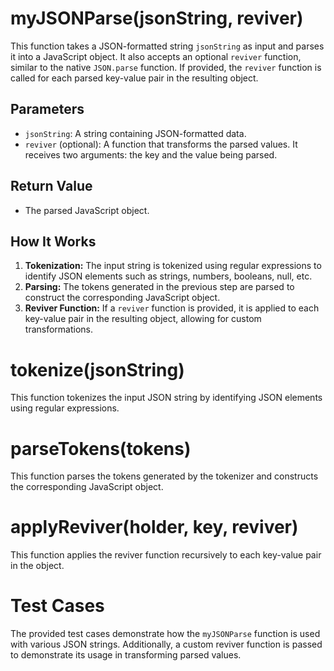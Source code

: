 # myJSONParse(jsonString, reviver)

This function takes a JSON-formatted string `jsonString` as input and parses it into a JavaScript object. It also accepts an optional `reviver` function, similar to the native `JSON.parse` function. If provided, the `reviver` function is called for each parsed key-value pair in the resulting object.

## Parameters
- `jsonString`: A string containing JSON-formatted data.
- `reviver` (optional): A function that transforms the parsed values. It receives two arguments: the key and the value being parsed.

## Return Value
- The parsed JavaScript object.

## How It Works
1. **Tokenization:** The input string is tokenized using regular expressions to identify JSON elements such as strings, numbers, booleans, null, etc.
2. **Parsing:** The tokens generated in the previous step are parsed to construct the corresponding JavaScript object.
3. **Reviver Function:** If a `reviver` function is provided, it is applied to each key-value pair in the resulting object, allowing for custom transformations.

# tokenize(jsonString)

This function tokenizes the input JSON string by identifying JSON elements using regular expressions.

# parseTokens(tokens)

This function parses the tokens generated by the tokenizer and constructs the corresponding JavaScript object.

# applyReviver(holder, key, reviver)

This function applies the reviver function recursively to each key-value pair in the object.

# Test Cases

The provided test cases demonstrate how the `myJSONParse` function is used with various JSON strings. Additionally, a custom reviver function is passed to demonstrate its usage in transforming parsed values.
